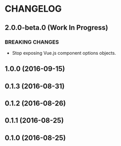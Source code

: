 <!--
Guidelines:
 * Release dates should be in UTC.
    * They can be retrieved from `npm info <package-name>`.
-->

CHANGELOG
====

2.0.0-beta.0 (Work In Progress)
----

<!--
### Features
 * 

### Bug Fixes
 * 

### PEER-DEPENDENCY UPDATES
 * 
-->

### BREAKING CHANGES
 * Stop exposing Vue.js component options objects.

1.0.0 (2016-09-15)
----

0.1.3 (2016-08-31)
----

0.1.2 (2016-08-26)
----

0.1.1 (2016-08-25)
----

0.1.0 (2016-08-25)
----
